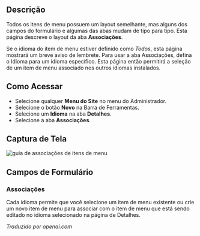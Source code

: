 <!-- Filename: Help6.x:Menu_Item_Associations  / Display title: Associações de Itens do Menu -->

## Descrição

Todos os itens de menu possuem um layout semelhante, mas alguns dos campos do formulário e algumas das abas mudam de tipo para tipo. Esta página descreve o layout da aba **Associações**.

Se o idioma do item de menu estiver definido como *Todos*, esta página mostrará um breve aviso de lembrete. Para usar a aba Associações, defina o Idioma para um idioma específico. Esta página então permitirá a seleção de um item de menu associado nos outros idiomas instalados.

## Como Acessar

* Selecione qualquer **Menu do Site** no menu do Administrador.
* Selecione o botão **Novo** na Barra de Ferramentas.
* Selecione um **Idioma** na aba **Detalhes**.
* Selecione a aba **Associações**.

## Captura de Tela

![guia de associações de itens de menu](../../../ptbr/imagens/itens-de-menu-comum/associacoes-de-itens-de-menu.png)

## Campos de Formulário

### Associações

Cada idioma permite que você selecione um item de menu existente ou crie um novo item de menu para associar com o item de menu que está sendo editado no idioma selecionado na página de Detalhes.

*Traduzido por openai.com*

